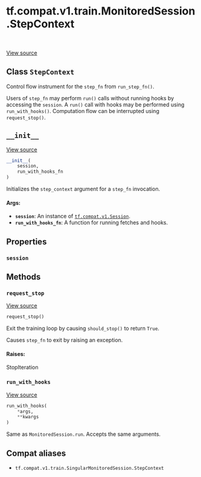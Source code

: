 <div itemscope itemtype="http://developers.google.com/ReferenceObject">
<meta itemprop="name" content="tf.compat.v1.train.MonitoredSession.StepContext" />
<meta itemprop="path" content="Stable" />
<meta itemprop="property" content="session"/>
<meta itemprop="property" content="__init__"/>
<meta itemprop="property" content="request_stop"/>
<meta itemprop="property" content="run_with_hooks"/>
</div>

# tf.compat.v1.train.MonitoredSession.StepContext

<!-- Insert buttons and diff -->

<table class="tfo-notebook-buttons tfo-api" align="left">
</table>

<a target="_blank" href="/code/stable/tensorflow/python/training/monitored_session.py">View source</a>



## Class `StepContext`

Control flow instrument for the `step_fn` from `run_step_fn()`.



<!-- Placeholder for "Used in" -->

Users of `step_fn` may perform `run()` calls without running hooks
by accessing the `session`.  A `run()` call with hooks may be performed
using `run_with_hooks()`.  Computation flow can be interrupted using
`request_stop()`.

<h2 id="__init__"><code>__init__</code></h2>

<a target="_blank" href="/code/stable/tensorflow/python/training/monitored_session.py">View source</a>

``` python
__init__(
    session,
    run_with_hooks_fn
)
```

Initializes the `step_context` argument for a `step_fn` invocation.


#### Args:


* <b>`session`</b>: An instance of <a href="../../../../../tf/compat/v1/Session.md"><code>tf.compat.v1.Session</code></a>.
* <b>`run_with_hooks_fn`</b>: A function for running fetches and hooks.



## Properties

<h3 id="session"><code>session</code></h3>






## Methods

<h3 id="request_stop"><code>request_stop</code></h3>

<a target="_blank" href="/code/stable/tensorflow/python/training/monitored_session.py">View source</a>

``` python
request_stop()
```

Exit the training loop by causing `should_stop()` to return `True`.

   Causes `step_fn` to exit by raising an exception.

#### Raises:

StopIteration


<h3 id="run_with_hooks"><code>run_with_hooks</code></h3>

<a target="_blank" href="/code/stable/tensorflow/python/training/monitored_session.py">View source</a>

``` python
run_with_hooks(
    *args,
    **kwargs
)
```

Same as `MonitoredSession.run`. Accepts the same arguments.






## Compat aliases

* `tf.compat.v1.train.SingularMonitoredSession.StepContext`

